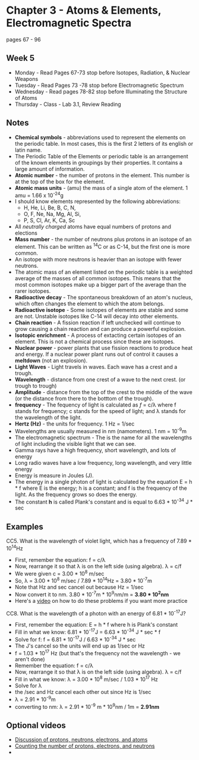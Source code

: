 # Chapter 3 - Atoms & Elements, Electromagnetic Spectra

pages 67 - 96

## Week 5
- Monday - Read Pages 67-73 stop before Isotopes, Radiation, & Nuclear Weapons
- Tuesday - Read Pages 73 -78 stop before Electromagnetic Spectrum
- Wednesday - Read pages 78-82 stop before Illuminating the Structure of Atoms
- Thursday - Class - Lab 3.1,  Review Reading

## Notes

- **Chemical symbols** - abbreviations used to represent the elements on the periodic table. In most cases, this is the first 2 letters of its english or latin name.
- The Periodic Table of the Elements or periodic table is an arrangement of the known elements in groupings by their properties. It contains a large amount of information.
- **Atomic number** - the number of protons in the element. This number is at the top of the box for the element.
- **Atomic mass units** - (amu) the mass of a single atom of the element. 1 amu = 1.66 x 10<sup>-24</sup>g
- I should know elements represented by the following abbreviations:
  - H, He, Li, Be, B, C, N, 
  - O, F, Ne, Na, Mg, Al, Si, 
  - P, S, Cl, Ar, K, Ca, Sc
- All *neutrally charged* atoms have equal numbers of protons and elections
- **Mass number** - the number of neutrons plus protons in an isotope of an element. This can be written as <sup>14</sup>C or as C-14, but the first one is more common.
- An isotope with more neutrons is heavier than an isotope with fewer neutrons.
- The atomic mass of an element listed on the periodic table is a weighted average of the masses of all common isotopes. This means that the most common isotopes make up a bigger part of the average than the rarer isotopes.
- **Radioactive decay** - The spontaneous breakdown of an atom's nucleus, which often changes the element to which the atom belongs.
- **Radioactive isotope** - Some isotopes of elements are stable and some are not. Unstable isotopes like C-14 will decay into other elements.
- **Chain reaction** - A fission reaction if left unchecked will continue to grow causing a chain reaction and can produce a powerful explosion.
- **Isotopic enrichment** - A process of extacting certain isotopes of an element. This is not a chemical process since these are isotopes.
- **Nuclear power** - power plants that use fission reactions to produce heat and energy. If a nuclear power plant runs out of control it causes a **meltdown** (not an explosion).
- **Light Waves** - Light travels in waves. Each wave has a crest and a trough.
- **Wavelength** - distance from one crest of a wave to the next crest. (or trough to trough)
- **Amplitude** - distance from the top of the crest to the middle of the wave (or the distance from there to the botttom of the trough).
- **frequency** - The fequency of light is calculated as *f* = c/&lambda; where f stands for frequency; c stands for the speed of light; and &lambda; stands for the wavelength of the light.
- **Hertz (Hz)** - the units for frequency. 1 Hz = 1/sec
- Wavelengths are usually measured in nm (namometers). 1 nm = 10<sup>-9</sup>m
- The electromagnetic spectrum - The is the name for all the wavelengths of light including the visible light that we can see.
- Gamma rays have a high frequency, short wavelength, and lots of energy
- Long radio waves have a low frequency, long wavelength, and very little energy
- Energy is measure in Joules (J).
- The energy in a single photon of light is calculated by the equation E = h * f where E is the energy; h is a constant; and f is the frequency of the light. As the frequency grows so does the energy.
- The constant **h** is called Plank's constant and is equal to 6.63 * 10<sup>-34</sup> J * sec

## Examples
CC5. What is the wavelength of violet light, which has a frequency of 7.89 * 10<sup>14</sup>Hz
- First, remember the equation: f = c/&lambda;
- Now, rearrange it so that &lambda; is on the left side (using algebra). &lambda; = c/f 
- We were given c = 3.00 * 10<sup>8</sup> m/sec
- So, &lambda; = 3.00 * 10<sup>8</sup> m/sec / 7.89 * 10<sup>14</sup>Hz  = 3.80 * 10<sup>-7</sup>m
- Note that Hz and sec cancel out because Hz = 1/sec
- Now convert it to nm. 3.80 * 10<sup>-7</sup>m * 10<sup>9</sup>nm/m = **3.80 * 10<sup>2</sup>nm**
- Here's a [video](https://youtu.be/dpPgsgWq9CQ) on how to do these problems if you want more practice

CC8. What is the wavelength of a photon with an energy of 6.81 * 10<sup>-17</sup>J?
- First, remember the equation: E = h * f where h is Plank's constant
- Fill in what we know: 6.81 * 10<sup>-17</sup>J = 6.63 * 10<sup>-34</sup> J * sec * f
- Solve for f: f = 6.81 * 10<sup>-17</sup>J / 6.63 * 10<sup>-34</sup> J * sec
- The J's cancel so the units will end up as 1/sec or Hz
- f = 1.03 * 10<sup>17</sup> Hz (but that's the frequency not the wavelength - we aren't done)
- Remember the equation: f = c/&lambda;
- Now, rearrange it so that &lambda; is on the left side (using algebra). &lambda; = c/f 
- Fill in what we know: &lambda; = 3.00 * 10<sup>8</sup> m/sec / 1.03 * 10<sup>17</sup> Hz
- Solve for &lambda; 
- the /sec and Hz cancel each other out since Hz is 1/sec
- &lambda; = 2.91 * 10<sup>-9</sup>m
- converting to nm:  &lambda; = 2.91 * 10<sup>-9</sup> m * 10<sup>9</sup>nm / 1m = **2.91nm**

## Optional videos
- [Discussion of protons, neutrons, electrons, and atoms](https://youtu.be/h6LPAwAmnCQ)
- [Counting the number of protons, electrons, and neutrons](https://youtu.be/2kbGYy9N3Rk)
- 
